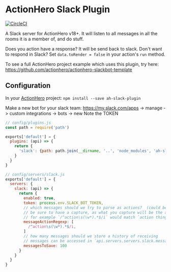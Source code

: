 # ActionHero Slack Plugin



[![CircleCI](https://circleci.com/gh/actionhero/ah-slack-plugin.svg?style=svg)](https://circleci.com/gh/actionhero/ah-slack-plugin)

A Slack server for ActionHero v18+.
It will listen to all messages in all the rooms it is a member of, and do stuff.

Does you action have a response?  It will be send back to slack.
Don't want to respond in Slack?  Set `data.toRender = false` in your action's `run` method.

To see a full ActionHero project example which uses this plugin, try here: https://github.com/actionhero/actionhero-slackbot-template

## Configuration
In your [ActionHero](www.actionheroj.com) project: `npm install --save ah-slack-plugin`

Make a new bot for your slack team: https://my.slack.com/apps -> manage -> custom integrations -> bots -> new
Note the TOKEN

```js
// config/plugins.js
const path = require('path')

exports['default'] = {
  plugins: (api) => {
    return {
      'slack': {path: path.join(__dirname, '..', 'node_modules', 'ah-slack-plugin')}
    }
  }
}
```

```js
// config/servers/slack.js
exports['default'] = {
  servers: {
    slack: (api) => {
      return {
        enabled: true,
        token: process.env.SLACK_BOT_TOKEN,
        // which messages should we try to parse as actions?  (could be a /command, @ a user, etc)
        // be sure to have a capture, as what you capture will be the action's name we try
        // for example `/^action\s(\w*).*$/i` would match `action thing otherThing`, trying the action "thing"
        messageActionRegexp: [
          /^action\s(\w*).*$/i,
        ]
        // how many messages should we store a history of receiving
        // messages can be accessed in `api.servers.servers.slack.messages`
        messagesToSave: 100
      }
    }
  }
}

```
